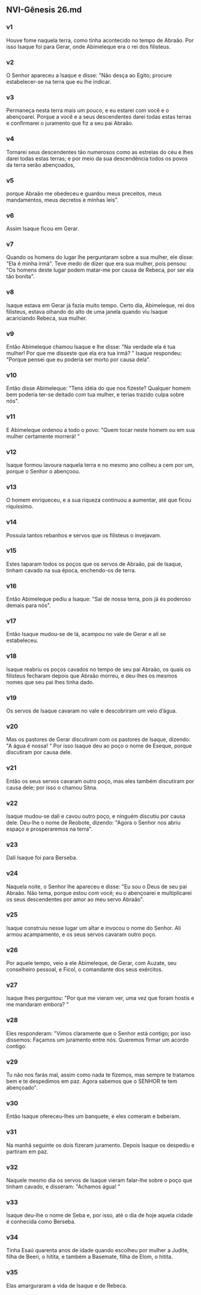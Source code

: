 ## NVI-Gênesis 26.md
### v1
 Houve fome naquela terra, como tinha acontecido no tempo de Abraão. Por isso Isaque foi para Gerar, onde Abimeleque era o rei dos filisteus.
### v2
 O Senhor apareceu a Isaque e disse: "Não desça ao Egito; procure estabelecer-se na terra que eu lhe indicar.
### v3
 Permaneça nesta terra mais um pouco, e eu estarei com você e o abençoarei. Porque a você e a seus descendentes darei todas estas terras e confirmarei o juramento que fiz a seu pai Abraão.
### v4
 Tornarei seus descendentes tão numerosos como as estrelas do céu e lhes darei todas estas terras; e por meio da sua descendência todos os povos da terra serão abençoados,
### v5
 porque Abraão me obedeceu e guardou meus preceitos, meus mandamentos, meus decretos e minhas leis".
### v6
 Assim Isaque ficou em Gerar.
### v7
 Quando os homens do lugar lhe perguntaram sobre a sua mulher, ele disse: "Ela é minha irmã". Teve medo de dizer que era sua mulher, pois pensou: "Os homens deste lugar podem matar-me por causa de Rebeca, por ser ela tão bonita".
### v8
 Isaque estava em Gerar já fazia muito tempo. Certo dia, Abimeleque, rei dos filisteus, estava olhando do alto de uma janela quando viu Isaque acariciando Rebeca, sua mulher.
### v9
 Então Abimeleque chamou Isaque e lhe disse: "Na verdade ela é tua mulher! Por que me disseste que ela era tua irmã? " Isaque respondeu: "Porque pensei que eu poderia ser morto por causa dela".
### v10
 Então disse Abimeleque: "Tens idéia do que nos fizeste? Qualquer homem bem poderia ter-se deitado com tua mulher, e terias trazido culpa sobre nós".
### v11
 E Abimeleque ordenou a todo o povo: "Quem tocar neste homem ou em sua mulher certamente morrerá! "
### v12
 Isaque formou lavoura naquela terra e no mesmo ano colheu a cem por um, porque o Senhor o abençoou.
### v13
 O homem enriqueceu, e a sua riqueza continuou a aumentar, até que ficou riquíssimo.
### v14
 Possuía tantos rebanhos e servos que os filisteus o invejavam.
### v15
 Estes taparam todos os poços que os servos de Abraão, pai de Isaque, tinham cavado na sua época, enchendo-os de terra.
### v16
 Então Abimeleque pediu a Isaque: "Sai de nossa terra, pois já és poderoso demais para nós".
### v17
 Então Isaque mudou-se de lá, acampou no vale de Gerar e ali se estabeleceu.
### v18
 Isaque reabriu os poços cavados no tempo de seu pai Abraão, os quais os filisteus fecharam depois que Abraão morreu, e deu-lhes os mesmos nomes que seu pai lhes tinha dado.
### v19
 Os servos de Isaque cavaram no vale e descobriram um veio d’água.
### v20
 Mas os pastores de Gerar discutiram com os pastores de Isaque, dizendo: "A água é nossa! " Por isso Isaque deu ao poço o nome de Eseque, porque discutiram por causa dele.
### v21
 Então os seus servos cavaram outro poço, mas eles também discutiram por causa dele; por isso o chamou Sitna.
### v22
 Isaque mudou-se dali e cavou outro poço, e ninguém discutiu por causa dele. Deu-lhe o nome de Reobote, dizendo: "Agora o Senhor nos abriu espaço e prosperaremos na terra".
### v23
 Dali Isaque foi para Berseba.
### v24
 Naquela noite, o Senhor lhe apareceu e disse: "Eu sou o Deus de seu pai Abraão. Não tema, porque estou com você; eu o abençoarei e multiplicarei os seus descendentes por amor ao meu servo Abraão".
### v25
 Isaque construiu nesse lugar um altar e invocou o nome do Senhor. Ali armou acampamento, e os seus servos cavaram outro poço.
### v26
 Por aquele tempo, veio a ele Abimeleque, de Gerar, com Auzate, seu conselheiro pessoal, e Ficol, o comandante dos seus exércitos.
### v27
 Isaque lhes perguntou: "Por que me vieram ver, uma vez que foram hostis e me mandaram embora? "
### v28
 Eles responderam: "Vimos claramente que o Senhor está contigo; por isso dissemos: Façamos um juramento entre nós. Queremos firmar um acordo contigo:
### v29
 Tu não nos farás mal, assim como nada te fizemos, mas sempre te tratamos bem e te despedimos em paz. Agora sabemos que o SENHOR te tem abençoado".
### v30
 Então Isaque ofereceu-lhes um banquete, e eles comeram e beberam.
### v31
 Na manhã seguinte os dois fizeram juramento. Depois Isaque os despediu e partiram em paz.
### v32
 Naquele mesmo dia os servos de Isaque vieram falar-lhe sobre o poço que tinham cavado, e disseram: "Achamos água! "
### v33
 Isaque deu-lhe o nome de Seba e, por isso, até o dia de hoje aquela cidade é conhecida como Berseba.
### v34
 Tinha Esaú quarenta anos de idade quando escolheu por mulher a Judite, filha de Beeri, o hitita, e também a Basemate, filha de Elom, o hitita.
### v35
 Elas amarguraram a vida de Isaque e de Rebeca.
